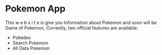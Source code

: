 # Pokemon App

This w e b s i t e is give you Information about Pokemon and soon will be Game of Pokemon,
Currently, two official features are available:

- Pokedex
- Search Pokemon
- All Data Pokemon
